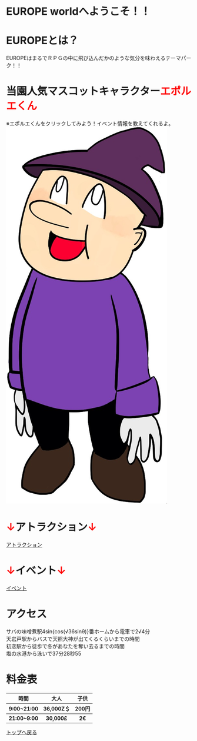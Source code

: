 # EUROPE worldへようこそ！！

# EUROPEとは？
EUROPEはまるでＲＰＧの中に飛び込んだかのような気分を味わえるテーマパーク！！

# 当園人気マスコットキャラクター<font color="Red">エポルエくん</font>
※エポルエくんをクリックしてみよう！イベント情報を教えてくれるよ。
[![エポルエくん](eporu.jpg)](https://takajo-soft03.github.io/EUROPE/event)

# <font color="Red">↓</font>アトラクション<font color="Red">↓</font>
[アトラクション](https://takajo-soft03.github.io/EUROPE/attraction)

# <font color="Red">↓</font>イベント<font color="Red">↓</font>
[イベント](https://takajo-soft03.github.io/EUROPE/event)


# アクセス
サバの味噌煮駅4sin{cos(√36sinθ)}番ホームから電車で2√4分<br>
天岩戸駅からバスで天照大神が出てくるくらいまでの時間<br>
初恋駅から徒歩で冬があなたを奪い去るまでの時間<br>
塩の水港から泳いで37分28秒55<br>

# 料金表
<table>
  <thead>
    <tr>
      <th>時間</th>
      <th>大人</th>
      <th>子供</th>
    </tr>
  </thead>
  <tbody>
    <tr>
      <th>9:00~21:00</th>
      <th>36,000Z＄</th>
      <th>200円</th>
    </tr>
  </tbody>
  <tbody>
    <tr>
      <th>21:00~9:00</th>
      <th>30,000£</th>
      <th>2€</th>
    </tr>
  </tbody>
</table>

[トップへ戻る](https://takajo-soft03.github.io/EUROPE/)
